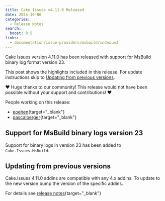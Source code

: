 ```yaml
---
title: Cake Issues v4.11.0 Released
date: 2024-10-06
categories:
  - Release Notes
search:
  boost: 0.5
links:
  - documentation/issue-providers/msbuild/index.md
---
```


Cake Issues version 4.11.0 has been released with support for MsBuild binary log format version 23.

<!-- more -->

This post shows the highlights included in this release.
For update instructions skip to [Updating from previous versions](#updating-from-previous-versions).

❤ Huge thanks to our community! This release would not have been possible without your support and contributions! ❤

People working on this release:

* [eoehen](https://github.com/eoehen){target="_blank"}
* [pascalberger](https://github.com/pascalberger){target="_blank"}

## Support for MsBuild binary logs version 23

Support for binary logs in version 23 has been added to `Cake.Issues.MsBuild`.

## Updating from previous versions

Cake.Issues 4.11.0 addins are compatible with any 4.x addins.
To update to the new version bump the version of the specific addins.

For details see [release notes](https://github.com/cake-contrib/Cake.Issues/releases/tag/4.11.0){target="_blank"}
